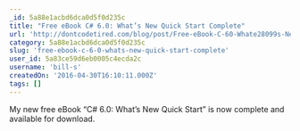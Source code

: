 ```yaml
---
_id: 5a88e1acbd6dca0d5f0d235c
title: "Free eBook C# 6.0: What’s New Quick Start Complete"
url: 'http://dontcodetired.com/blog/post/Free-eBook-C-60-Whate28099s-New-Quick-Start-Complete.aspx'
category: 5a88e1acbd6dca0d5f0d235c
slug: 'free-ebook-c-6-0-whats-new-quick-start-complete'
user_id: 5a83ce59d6eb0005c4ecda2c
username: 'bill-s'
createdOn: '2016-04-30T16:10:11.000Z'
tags: []
---
```


My new free eBook “C# 6.0: What’s New Quick Start” is now complete and available for download.
